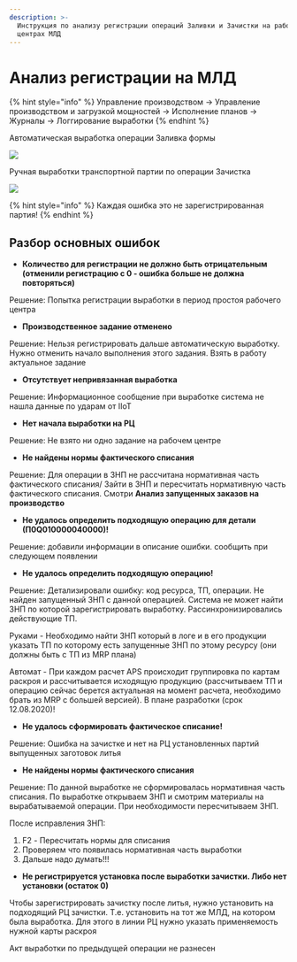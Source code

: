 ```yaml
---
description: >-
  Инструкция по анализу регистрации операций Заливки и Зачистки на рабочих
  центрах МЛД
---
```


# Анализ регистрации на МЛД

{% hint style="info" %}
Управление производством → Управление производством и загрузкой мощностей → Исполнение планов → Журналы → Логгирование выработки
{% endhint %}

Автоматическая выработка операции Заливка формы

![](<../../../.gitbook/assets/image (156).png>)

Ручная выработки транспортной партии по операции Зачистка

![](<../../../.gitbook/assets/image (307).png>)

{% hint style="info" %}
Каждая ошибка это не зарегистрированная партия!
{% endhint %}

## Разбор основных ошибок

* **Количество для регистрации не должно быть отрицательным (отменили регистрацию с 0 - ошибка больше не должна повторяться)**

Решение: Попытка регистрации выработки в период простоя рабочего центра

* **Производственное задание отменено**

Решение: Нельзя регистрировать дальше автоматическую выработку. Нужно отменить начало выполнения этого задания. Взять в работу актуальное задание

* **Отсутствует непривязанная выработка**

Решение: Информационное сообщение при выработке система не нашла данные по ударам от IIoT

* **Нет начала выработки на РЦ**

Решение: Не взято ни одно задание на рабочем центре

* **Не найдены нормы фактического списания**

Решение: Для операции в ЗНП не рассчитана нормативная часть фактического списания/ Зайти в ЗНП и пересчитать нормативную часть фактического списания. Смотри **Анализ запущенных заказов на производство**

* **Не удалось определить подходящую операцию для детали (П0Q010000040000)!**

Решение: добавили информации в описание ошибки. сообщить при следующем появлении

* **Не удалось определить подходящую операцию!**

Решение: Детализировали ошибку: код ресурса, ТП, операции. Не найден запущенный ЗНП с данной операцией. Система не может найти ЗНП по которой зарегистрировать выработку. Рассинхронизировались действующие ТП.

Руками - Необходимо найти ЗНП который в логе и в его продукции указать ТП по которому есть запущенные ЗНП по этому ресурсу (они должны быть с ТП из MRP плана)

Автомат - При каждом расчет APS происходит группировка по картам раскроя и рассчитывается исходящую продукцию (рассчитываем ТП и операцию сейчас берется актуальная на момент расчета, необходимо брать из MRP с большей версией). В плане разработки (срок 12.08.2020)!

* **Не удалось сформировать фактическое списание!**

Решение: Ошибка на зачистке и нет на РЦ установленных партий выпущенных заготовок литья

* **Не найдены нормы фактического списания**

Решение: По данной выработке не сформировалась нормативная часть списания. По выработке открываем ЗНП и смотрим материалы на вырабатываемой операции. При необходимости пересчитываем ЗНП.&#x20;

После исправления ЗНП:

1. F2 - Пересчитать нормы для списания
2. Проверяем что появилась нормативная часть выработки
3. Дальше надо думать!!!

* **Не регистрируется установка после выработки зачистки. Либо нет установки (остаток 0)**

Чтобы зарегистрировать зачистку после литья, нужно установить на подходящий РЦ зачистки. Т.е. установить на тот же МЛД, на котором была выработка. Для этого в линии РЦ нужно указать применяемость нужной карты раскроя

Акт выработки по предыдущей операции не разнесен
